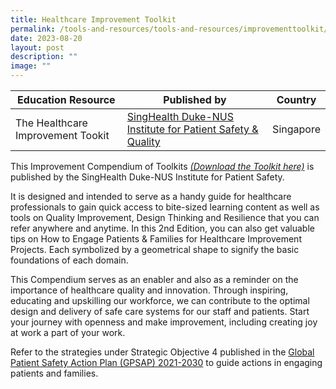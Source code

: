 ```yaml
---
title: Healthcare Improvement Toolkit
permalink: /tools-and-resources/tools-and-resources/improvementtoolkit/
date: 2023-08-20
layout: post
description: ""
image: ""
---
```

| Education Resource| Published by | Country |
| -------- | -------- | -------- |
| The Healthcare Improvement Tookit     | [SingHealth Duke-NUS Institute for Patient Safety & Quality ](https://www.singhealthdukenus.com.sg/ipsq)     | Singapore |


This Improvement Compendium of Toolkits [*(Download the Toolkit here)*](/files/gkpsfilea09-20232208_ipsq%20healthcare%20improvement%20toolkit.pdf) is published by the SingHealth Duke-NUS Institute for Patient Safety. 

It is designed and intended to serve as a handy guide for healthcare professionals to gain quick access to bite-sized learning content as well as tools on Quality Improvement, Design Thinking and Resilience that you can refer anywhere and anytime. In this 2nd Edition, you can also get valuable tips on How to Engage Patients & Families for Healthcare Improvement Projects. Each symbolized by a geometrical shape to signify the basic foundations of each domain. 

This Compendium serves as an enabler and also as a reminder on the importance of healthcare quality and innovation. Through inspiring, educating and upskilling our workforce, we can contribute to the optimal design and delivery of safe care systems for our staff and patients. Start your journey with openness and make improvement, including creating joy at work a part of your work. 

Refer to the strategies under Strategic Objective 4 published in the [Global Patient Safety Action Plan (GPSAP) 2021-2030](https://www.who.int/teams/integrated-health-services/patient-safety/policy/global-patient-safety-action-plan) to guide actions in engaging patients and families.